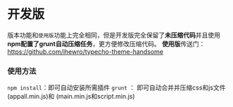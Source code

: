 # 开发版 

版本功能和`使用版`功能上完全相同，但是开发版完全保留了**未压缩代码**并且使用**npm配置了grunt自动压缩任务**，更方便修改压缩代码。
**使用版**传送门：<https://github.com/ihewro/typecho-theme-handsome>

### 使用方法

`npm install`：即可自动安装所需插件
`grunt` ： 即可自动合并并压缩css和js文件(appall.min.js)和 (main.min.js和script.min.js)
